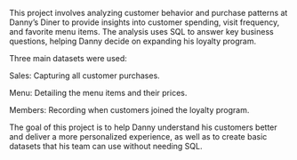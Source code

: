This project involves analyzing customer behavior and purchase patterns at Danny’s Diner to provide insights into customer spending, visit frequency, and favorite menu items. The analysis uses SQL to answer key business questions, helping Danny decide on expanding his loyalty program.

Three main datasets were used:

Sales: Capturing all customer purchases.

Menu: Detailing the menu items and their prices.

Members: Recording when customers joined the loyalty program.

The goal of this project is to help Danny understand his customers better and deliver a more personalized experience, as well as to create basic datasets that his team can use without needing SQL.
